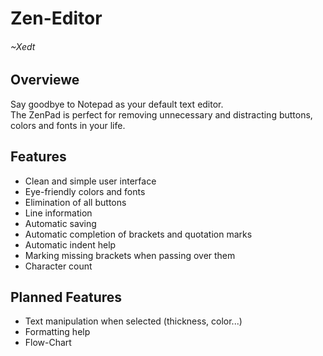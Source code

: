 # Zen-Editor
###### ~Xedt
## Overviewe
Say goodbye to Notepad as your default text editor. <br>
The ZenPad is perfect for removing unnecessary and distracting buttons, colors and fonts in your life. <br>

## Features
- Clean and simple user interface
- Eye-friendly colors and fonts
- Elimination of all buttons
- Line information
- Automatic saving
- Automatic completion of brackets and quotation marks
- Automatic indent help
- Marking missing brackets when passing over them
- Character count

## Planned Features
- Text manipulation when selected (thickness, color...)
- Formatting help
- Flow-Chart
#
